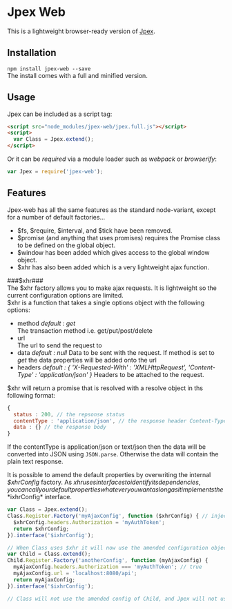 Jpex Web  
========
This is a lightweight browser-ready version of [Jpex](https://github.com/jackmellis/jpex).  

Installation  
------------  
`npm install jpex-web --save`  
The install comes with a full and minified version.  

Usage  
-----
Jpex can be included as a script tag:  
```html
<script src="node_modules/jpex-web/jpex.full.js"></script>
<script>
  var Class = Jpex.extend();
</script>
```

Or it can be *required* via a module loader such as *webpack* or *browserify*:  
```javascript
var Jpex = require('jpex-web');
```

Features  
--------  
Jpex-web has all the same features as the standard node-variant, except for a number of default factories...
- $fs, $require, $interval, and $tick have been removed.  
- $promise (and anything that uses promises) requires the Promise class to be defined on the global object.  
- $window has been added which gives access to the global window object.  
- $xhr has also been added which is a very lightweight ajax function.  

###$xhr###  
The $xhr factory allows you to make ajax requests. It is lightweight so the current configuration options are limited.  
$xhr is a function that takes a single options object with the following options:  
- method *default : get*  
    The transaction method i.e. get/put/post/delete  
- url  
    The url to send the request to  
- data *default : null*
    Data to be sent with the request. If method is set to *get* the data properties will be added onto the url  
- headers *default : { 'X-Requested-With' : 'XMLHttpRequest', 'Content-Type' : 'application/json' }*
    Headers to be attached to the request.  

$xhr will return a promise that is resolved with a resolve object in ths following format:
```javascript
{
  status : 200, // the repsonse status
  contentType : 'application/json', // the response header Content-Type property
  data : {} // the response body
}
```
If the contentType is application/json or text/json then the data will be converted into JSON using `JSON.parse`. Otherwise the data will contain the plain text response.  

It is possible to amend the default properties by overwriting the internal *$xhrConfig* factory. As $xhr uses interfaces to identify its dependencies, you can call your default properties whatever you want as long as it implements the *$ixhrConfig* interface.  
```javascript
var Class = Jpex.extend();
Class.Register.Factory('myAjaxConfig', function ($xhrConfig) { // injects the original $xhrConfig object
  $xhrConfig.headers.Authorization = 'myAuthToken';
  return $xhrConfig;
}).interface('$ixhrConfig');

// When Class uses $xhr it will now use the amended configuration object. Anything that extends Class will also use this object and can amend it futher...
var Child = Class.extend();
Child.Register.Factory('anotherConfig', function (myAjaxConfig) {
  myAjaxConfig.headers.Authorization === 'myAuthToken'; // true
  myAjaxConfig.url = 'localhost:8080/api';
  return myAjaxConfig;
}).interface('$ixhrConfig');

// Class will not use the amended config of Child, and Jpex will not use the amended configs of Class or Child.
```
